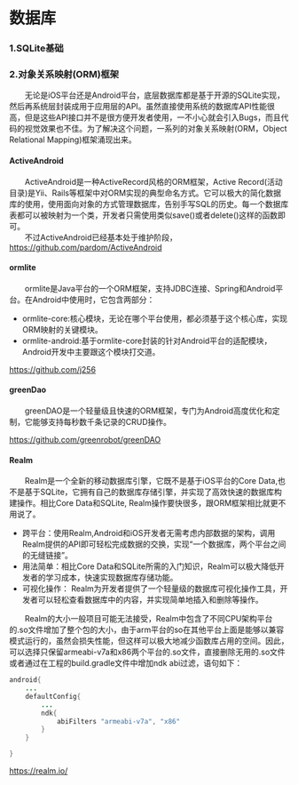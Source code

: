 ﻿# 数据库


### 1.SQLite基础





### 2.对象关系映射(ORM)框架
&emsp;&emsp;无论是iOS平台还是Android平台，底层数据库都是基于开源的SQLite实现，然后再系统层封装成用于应用层的API。虽然直接使用系统的数据库API性能很高，但是这些API接口并不是很方便开发者使用，一不小心就会引入Bugs，而且代码的视觉效果也不佳。为了解决这个问题，一系列的对象关系映射(ORM，Object Relational Mapping)框架涌现出来。

#### ActiveAndroid
&emsp;&emsp;ActiveAndroid是一种ActiveRecord风格的ORM框架，Active Record(活动目录)是Yii、Rails等框架中对ORM实现的典型命名方式。它可以极大的简化数据库的使用，使用面向对象的方式管理数据库，告别手写SQL的历史。每一个数据库表都可以被映射为一个类，开发者只需使用类似save()或者delete()这样的函数即可。  
&emsp;&emsp;不过ActiveAndroid已经基本处于维护阶段， https://github.com/pardom/ActiveAndroid

#### ormlite
&emsp;&emsp;ormlite是Java平台的一个ORM框架，支持JDBC连接、Spring和Android平台。在Android中使用时，它包含两部分：
* ormlite-core:核心模块，无论在哪个平台使用，都必须基于这个核心库，实现ORM映射的关键模块。
* ormlite-android:基于ormlite-core封装的针对Android平台的适配模块，Android开发中主要跟这个模块打交道。

https://github.com/j256

#### greenDao
&emsp;&emsp;greenDAO是一个轻量级且快速的ORM框架，专门为Android高度优化和定制，它能够支持每秒数千条记录的CRUD操作。

https://github.com/greenrobot/greenDAO


#### Realm
&emsp;&emsp;Realm是一个全新的移动数据库引擎，它既不是基于iOS平台的Core Data,也不是基于SQLite，它拥有自己的数据库存储引擎，并实现了高效快速的数据库构建操作。相比Core Data和SQLite, Realm操作要快很多，跟ORM框架相比就更不用说了。
* 跨平台：使用Realm,Android和iOS开发者无需考虑内部数据的架构，调用Realm提供的API即可轻松完成数据的交换，实现“一个数据库，两个平台之间的无缝链接”。
* 用法简单：相比Core Data和SQLite所需的入门知识，Realm可以极大降低开发者的学习成本，快速实现数据库存储功能。
* 可视化操作： Realm为开发者提供了一个轻量级的数据库可视化操作工具，开发者可以轻松查看数据库中的内容，并实现简单地插入和删除等操作。

&emsp;&emsp;Realm的大小一般项目可能无法接受，Realm中包含了不同CPU架构平台的.so文件增加了整个包的大小，由于arm平台的so在其他平台上面是能够以兼容模式运行的，虽然会损失性能，但这样可以极大地减少函数库占用的空间。因此，可以选择只保留armeabi-v7a和x86两个平台的.so文件，直接删除无用的.so文件或者通过在工程的build.gradle文件中增加ndk abi过滤，语句如下：
```Java
android{
	...
	defaultConfig{
		...
		ndk{
			abiFilters "armeabi-v7a", "x86"
		}
	}

}
```




https://realm.io/
